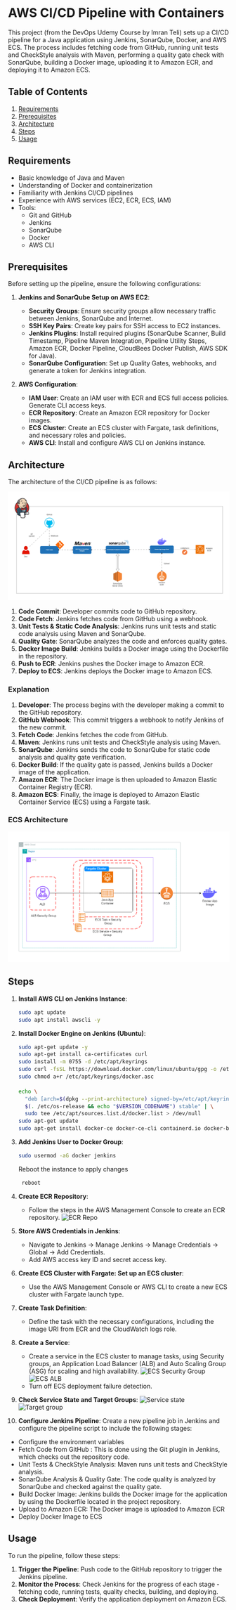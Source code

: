 # AWS CI/CD Pipeline with Containers

This project (from the DevOps Udemy Course by Imran Teli) sets up a CI/CD pipeline for a Java application using Jenkins, SonarQube, Docker, and AWS ECS. The process includes fetching code from GitHub, running unit tests and CheckStyle analysis with Maven, performing a quality gate check with SonarQube, building a Docker image, uploading it to Amazon ECR, and deploying it to Amazon ECS.

## Table of Contents

1. [Requirements](#requirements)
2. [Prerequisites](#prerequisites)
3. [Architecture](#architecture)
4. [Steps](#steps)
5. [Usage](#usage)

## Requirements

- Basic knowledge of Java and Maven
- Understanding of Docker and containerization
- Familiarity with Jenkins CI/CD pipelines
- Experience with AWS services (EC2, ECR, ECS, IAM)
- Tools:
    - Git and GitHub
    - Jenkins
    - SonarQube
    - Docker
    - AWS CLI

## Prerequisites

Before setting up the pipeline, ensure the following configurations:

1. **Jenkins and SonarQube Setup on AWS EC2**:
    - **Security Groups**: Ensure security groups allow necessary traffic between Jenkins, SonarQube and Internet.
    - **SSH Key Pairs**: Create key pairs for SSH access to EC2 instances.
    - **Jenkins Plugins**: Install required plugins (SonarQube Scanner, Build Timestamp, Pipeline Maven Integration, Pipeline Utility Steps, Amazon ECR, Docker Pipeline, CloudBees Docker Publish, AWS SDK for Java).
    - **SonarQube Configuration**: Set up Quality Gates, webhooks, and generate a token for Jenkins integration.

2. **AWS Configuration**:
    - **IAM User**: Create an IAM user with ECR and ECS full access policies. Generate CLI access keys.
    - **ECR Repository**: Create an Amazon ECR repository for Docker images.
    - **ECS Cluster**: Create an ECS cluster with Fargate, task definitions, and necessary roles and policies.
    - **AWS CLI**: Install and configure AWS CLI on Jenkins instance.

## Architecture

The architecture of the CI/CD pipeline is as follows:

![Architecture Diagram](awscicd-pipeline.png)

1. **Code Commit**: Developer commits code to GitHub repository.
2. **Code Fetch**: Jenkins fetches code from GitHub using a webhook.
3. **Unit Tests & Static Code Analysis**: Jenkins runs unit tests and static code analysis using Maven and SonarQube.
4. **Quality Gate**: SonarQube analyzes the code and enforces quality gates.
5. **Docker Image Build**: Jenkins builds a Docker image using the Dockerfile in the repository.
6. **Push to ECR**: Jenkins pushes the Docker image to Amazon ECR.
7. **Deploy to ECS**: Jenkins deploys the Docker image to Amazon ECS.

### Explanation
1. **Developer**: The process begins with the developer making a commit to the GitHub repository.
2. **GitHub Webhook**: This commit triggers a webhook to notify Jenkins of the new commit.
3. **Fetch Code**: Jenkins fetches the code from GitHub.
4. **Maven**: Jenkins runs unit tests and CheckStyle analysis using Maven.
5. **SonarQube**: Jenkins sends the code to SonarQube for static code analysis and quality gate verification.
6. **Docker Build**: If the quality gate is passed, Jenkins builds a Docker image of the application.
7. **Amazon ECR**: The Docker image is then uploaded to Amazon Elastic Container Registry (ECR).
8. **Amazon ECS**: Finally, the image is deployed to Amazon Elastic Container Service (ECS) using a Fargate task.

### ECS Architecture
![ECS Architecture](ecs-architecture.png)

## Steps

1. **Install AWS CLI on Jenkins Instance**:
    ```sh
    sudo apt update
    sudo apt install awscli -y
    ```

2. **Install Docker Engine on Jenkins (Ubuntu)**:
    ```sh
    sudo apt-get update -y
    sudo apt-get install ca-certificates curl
    sudo install -m 0755 -d /etc/apt/keyrings
    sudo curl -fsSL https://download.docker.com/linux/ubuntu/gpg -o /etc/apt/keyrings/docker.asc
    sudo chmod a+r /etc/apt/keyrings/docker.asc

    echo \
      "deb [arch=$(dpkg --print-architecture) signed-by=/etc/apt/keyrings/docker.asc] https://download.docker.com/linux/ubuntu \
      $(. /etc/os-release && echo "$VERSION_CODENAME") stable" | \
      sudo tee /etc/apt/sources.list.d/docker.list > /dev/null
    sudo apt-get update
    sudo apt-get install docker-ce docker-ce-cli containerd.io docker-buildx-plugin docker-compose-plugin -y
    ```

3. **Add Jenkins User to Docker Group**:
    ```sh
    sudo usermod -aG docker jenkins
   ```
   Reboot the instance to apply changes
   ```sh
    reboot
    ```

4. **Create ECR Repository**:
    - Follow the steps in the AWS Management Console to create an ECR repository.
   ![ECR Repo](./img/ecr-repo.png)

5. **Store AWS Credentials in Jenkins**:
    - Navigate to Jenkins -> Manage Jenkins -> Manage Credentials -> Global -> Add Credentials.
    - Add AWS access key ID and secret access key.

6. **Create ECS Cluster with Fargate: Set up an ECS cluster**:
    - Use the AWS Management Console or AWS CLI to create a new ECS cluster with Fargate launch type.

7. **Create Task Definition**:
    - Define the task with the necessary configurations, including the image URI from ECR and the CloudWatch logs role.

8. **Create a Service**:
    - Create a service in the ECS cluster to manage tasks, using Security groups, an Application Load Balancer (ALB) and Auto Scaling Group (ASG) for scaling and high availability.
      ![ECS Security Group](./img/ecs-sg.png)
      ![ECS ALB](./img/ecs-alb.png)
    - Turn off ECS deployment failure detection.

9. **Check Service State and Target Groups**:
![Service state](./img/service-state.png)
![Target group](./img/target-group.png)

10. **Configure Jenkins Pipeline**:
Create a new pipeline job in Jenkins and configure the pipeline script to include the following stages:
- Configure the environment variables
- Fetch Code from GitHub : This is done using the Git plugin in Jenkins, which checks out the repository code.
- Unit Tests & CheckStyle Analysis: Maven runs unit tests and CheckStyle analysis.
- SonarQube Analysis & Quality Gate: The code quality is analyzed by SonarQube and checked against the quality gate.
- Build Docker Image: Jenkins builds the Docker image for the application by using the Dockerfile located in the project repository.
- Upload to Amazon ECR: The Docker image is uploaded to Amazon ECR
- Deploy Docker Image to ECS

## Usage
To run the pipeline, follow these steps:

1. **Trigger the Pipeline**: Push code to the GitHub repository to trigger the Jenkins pipeline.
2. **Monitor the Process**: Check Jenkins for the progress of each stage - fetching code, running tests, quality checks, building, and deploying.
3. **Check Deployment**: Verify the application deployment on Amazon ECS.